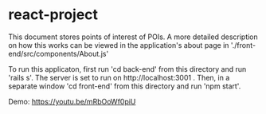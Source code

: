 # react-project

This document stores points of interest of POIs.
A more detailed description on how this works can be viewed in the application's about page in './front-end/src/components/About.js'

To run this applicaton, first run 'cd back-end' from this directory and run 'rails s'. The server is set to run on http://localhost:3001 . Then, in a separate window 'cd front-end' from this directory and run 'npm start'.

Demo:
https://youtu.be/mRbOoWf0piU
